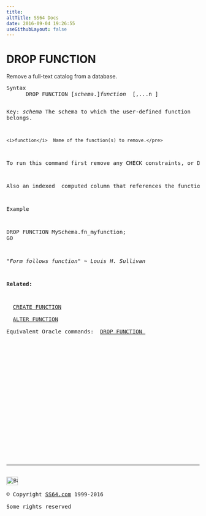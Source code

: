 ```yaml
---
title:
altTitle: SS64 Docs
date: 2016-09-04 19:26:55
useGithubLayout: false
---
```

<!-- #BeginLibraryItem "/Library/head_sql.lbi" --><!-- #EndLibraryItem --><h1>DROP FUNCTION</h1>
<p>Remove a full-text catalog from a database. </p>
<pre>Syntax
      DROP FUNCTION [<i>schema</i>.]<i>function</i>  [,...n ] 

Key:
    <i>schema</i>    The schema to which the user-defined function belongs.

    <i>function</i>  Name of the function(s) to remove.</pre> 
<p>To run this command first remove any CHECK constraints, or DEFAULT constraints that reference the function. </p>
<p>Also an indexed  computed column that references the function will prevent  dropping the function.</p>
<p>Example</p>
<pre>DROP FUNCTION MySchema.fn_myfunction;<br>GO</pre>
<p class="quote"><i>"Form follows function" ~ Louis H. Sullivan </i></p>
<p><b>Related:</b></p>
<p>  <a href="function_c.html">CREATE FUNCTION</a><br>
  <a href="function_a.html">ALTER FUNCTION</a><br>
Equivalent Oracle commands:  <a href="../ora/function_d.html">DROP FUNCTION </a></p><!-- #BeginLibraryItem "/Library/foot_sql.lbi" --><p>
<!-- ss64-sql -->
<ins class="adsbygoogle" style="display:inline-block;width:300px;height:250px" data-ad-client="ca-pub-6140977852749469" data-ad-slot="6953563613"></ins>
<script>
(adsbygoogle = window.adsbygoogle || []).push({});
</script></p>
<hr>
<div id="bl" class="footer"><a href="function_d.html#"><img src="../images/top.png" width="30" height="22" alt="Back to the Top"></a></div>
<div id="br" class="footer, tagline">© Copyright <a href="../index.html">SS64.com</a> 1999-2016<br>
Some rights reserved</div><!-- #EndLibraryItem -->

